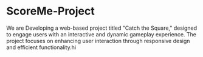 # ScoreMe-Project
We are Developing a web-based project titled "Catch the Square," designed to engage users with an interactive and dynamic gameplay experience. The project focuses on enhancing user interaction through responsive design and efficient functionality.hi
